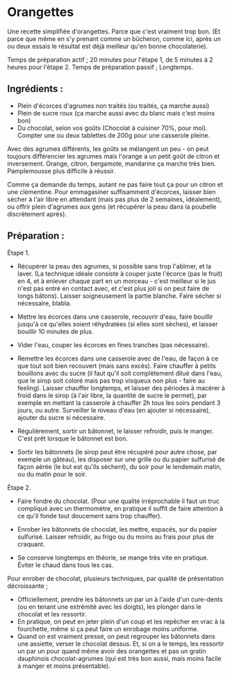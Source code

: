 Orangettes
==========

Une recette simplifiée d'orangettes. Parce que c'est vraiment trop bon. (Et parce que même en s'y prenant comme un bûcheron, comme ici, après un ou deux essais le résultat est déjà meilleur qu'en bonne chocolaterie).

Temps de préparation actif ; 20 minutes pour l'étape 1, de 5 minutes à 2 heures pour l'étape 2. 
Temps de préparation passif ; Longtemps.

Ingrédients :
-------------

- Plein d'écorces d'agrumes non traités (ou traités, ça marche aussi)
- Plein de sucre roux (ça marche aussi avec du blanc mais c'est moins bon)
- Du chocolat, selon vos goûts (Chocolat à cuisiner 70%, pour moi). Compter une ou deux tablettes de 200g pour une casserole pleine.

Avec des agrumes différents, les goûts se mélangent un peu - on peut toujours différencier les agrumes mais l'orange a un petit goût de citron et inversement. Orange, citron, bergamote, mandarine ça marche très bien. Pamplemousse plus difficile à réussir.

Comme ça demande du temps, autant ne pas faire tout ça pour un citron et une clémentine. Pour emmagasiner suffisamment d'écorces, laisser bien sécher à l'air libre en attendant (mais pas plus de 2 semaines, idéalement), ou offrir plein d'agrumes aux gens (et récupérer la peau dans la poubelle discrètement après).

Préparation :
-------------

Étape 1.

* Récupérer la peau des agrumes, si possible sans trop l'abîmer, et la laver. (La technique idéale consiste à couper juste l'écorce (pas le fruit) en 4, et à enlever chaque part en un morceau - c'est meilleur si le jus n'est pas entré en contact avec, et c'est plus joli si on peut faire de longs bâtons). Laisser soigneusement la partie blanche. Faire sécher si nécessaire, blabla.

* Mettre les écorces dans une casserole, recouvrir d'eau, faire bouillir jusqu'à ce qu'elles soient réhydratées (si elles sont sèches), et laisser bouillir 10 minutes de plus.

* Vider l'eau, couper les écorces en fines tranches (pas nécessaire).

* Remettre les écorces dans une casserole avec de l'eau, de façon à ce que tout soit bien recouvert (mais sans excès). Faire chauffer à petits bouillons avec du sucre (il faut qu'il soit complètement dilué dans l'eau, que le sirop soit coloré mais pas trop visqueux non plus - faire au feeling). Laisser chauffer longtemps, et laisser des périodes à macérer à froid dans le sirop (à l'air libre, la quantité de sucre le permet), par exemple en mettant la casserole à chauffer 2h tous les soirs pendant 3 jours, ou autre. Surveiller le niveau d'eau (en ajouter si nécessaire), ajouter du sucre si nécessaire.

* Régulièrement, sortir un bâtonnet, le laisser refroidir, puis le manger. C'est prêt lorsque le bâtonnet est bon.

* Sortir les bâtonnets (le sirop peut être récupéré pour autre chose, par exemple un gâteau), les disposer sur une grille ou du papier sulfurisé de façon aérée (le but est qu'ils sèchent), du soir pour le lendemain matin, ou du matin pour le soir.

Étape 2.

* Faire fondre du chocolat. (Pour une qualité irréprochable il faut un truc compliqué avec un thermomètre, en pratique il suffit de faire attention à ce qu'il fonde tout doucement sans trop chauffer).

* Enrober les bâtonnets de chocolat, les mettre, espacés, sur du papier sulfurisé. Laisser refroidir, au frigo ou du moins au frais pour plus de craquant. 

* Se conserve longtemps en théorie, se mange très vite en pratique. Éviter le chaud dans tous les cas.

Pour enrober de chocolat, plusieurs techniques, par qualité de présentation décroissante ; 
- Officiellement, prendre les bâtonnets un par un à l'aide d'un cure-dents (ou en tenant une extrémité avec les doigts), les plonger dans le chocolat et les ressortir.
- En pratique, on peut en jeter plein d'un coup et les repêcher en vrac à la fourchette, même si ça peut faire un enrobage moins uniforme.
- Quand on est vraiment pressé, on peut regrouper les bâtonnets dans une assiette, verser le chocolat dessus. Et, si on a le temps, les ressortir un par un pour quand même avoir des orangettes et pas un gratin dauphinois chocolat-agrumes (qui est très bon aussi, mais moins facile à manger et moins présentable).
